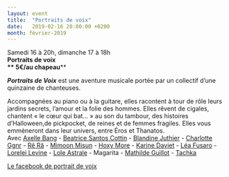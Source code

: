 ```yaml
---
layout: event
title:  "Portraits de voix"
date:   2019-02-16 20:00:00 +0200
month: février-2019
---
```



  Samedi 16 à 20h, dimanche 17 à 18h  
**Portraits de voix  
** 5€/au chapeau****



**_Portraits de Voix_** est une aventure musicale portée par un collectif d’une quinzaine de chanteuses.

Accompagnées au piano ou à la guitare, elles racontent à tour de rôle leurs jardins secrets, l’amour et la folie des hommes. Elles rêvent de cigales, chantent « le cœur qui bat… » au son du tambour, des histoires d’Halloween,de pickpocket, de reines et de femmes fragiles. Elles vous emmèneront dans leur univers, entre Éros et Thanatos.  
Avec <a href="https://www.facebook.com/axelle.bang" target="_blank" rel="noopener noreferrer">Axelle Bang</a> - <a href="https://www.facebook.com/beatrice.santoscottin.3" target="_blank" rel="noopener noreferrer">Beatrice Santos Cottin</a> - <a href="https://www.facebook.com/blandine.juthier" target="_blank" rel="noopener noreferrer">Blandine Juthier</a> - <a href="https://www.facebook.com/charlotte.ggnrr" target="_blank" rel="noopener noreferrer">Charlotte Ggnr</a> - <a href="https://www.facebook.com/emilie.souillot.7" target="_blank" rel="noopener noreferrer">Rê Râ</a> - <a href="https://www.facebook.com/halimajust.asong" target="_blank" rel="noopener noreferrer">Mimoon Misun</a> - <a href="https://www.facebook.com/HoxyMore/" target="_blank" rel="noopener noreferrer">Hoxy More</a> - <a href="https://www.facebook.com/karine.daviet" target="_blank" rel="noopener noreferrer">Karine Daviet</a> - <a href="https://www.facebook.com/lea.fusaro" target="_blank" rel="noopener noreferrer">Léa Fusaro</a> - <a href="https://www.facebook.com/lorelei.levine" target="_blank" rel="noopener noreferrer">Lorelei Levine</a> - <a href="https://www.facebook.com/loleastrale" target="_blank" rel="noopener noreferrer">Lole Astrale</a> - Magarita - <a href="https://www.facebook.com/mathilde.guillot.399" target="_blank" rel="noopener noreferrer">Mathilde Guillot</a> - <a href="https://www.facebook.com/tachkasongs/" target="_blank" rel="noopener noreferrer">Tachka</a>



[Le facebook de portrait de voix](https://www.facebook.com/portraitsdevoix/)